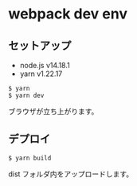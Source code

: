 # webpack dev env

## セットアップ

- node.js v14.18.1
- yarn v1.22.17

```
$ yarn
$ yarn dev
```

ブラウザが立ち上がります。

## デプロイ

```
$ yarn build
```

dist フォルダ内をアップロードします。
